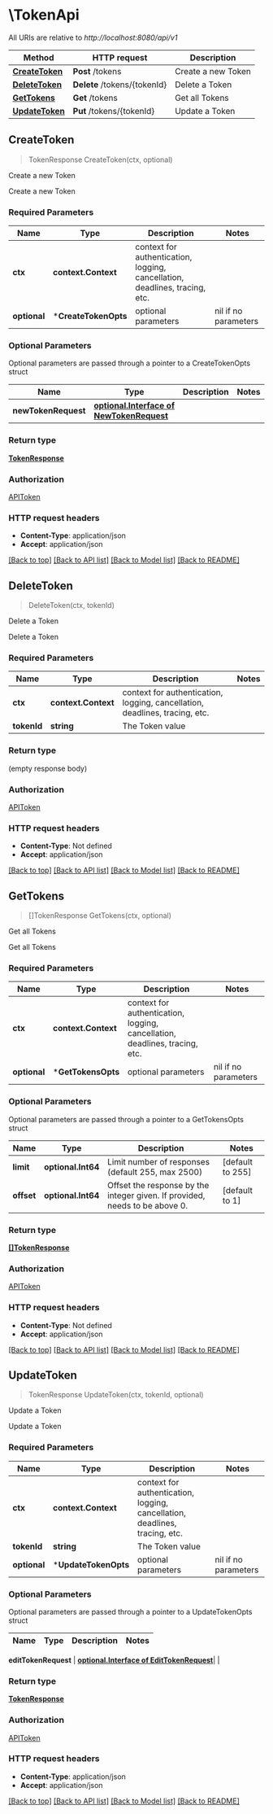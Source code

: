 # \TokenApi

All URIs are relative to *http://localhost:8080/api/v1*

Method | HTTP request | Description
------------- | ------------- | -------------
[**CreateToken**](TokenApi.md#CreateToken) | **Post** /tokens | Create a new Token
[**DeleteToken**](TokenApi.md#DeleteToken) | **Delete** /tokens/{tokenId} | Delete a Token
[**GetTokens**](TokenApi.md#GetTokens) | **Get** /tokens | Get all Tokens
[**UpdateToken**](TokenApi.md#UpdateToken) | **Put** /tokens/{tokenId} | Update a Token



## CreateToken

> TokenResponse CreateToken(ctx, optional)

Create a new Token

Create a new Token

### Required Parameters


Name | Type | Description  | Notes
------------- | ------------- | ------------- | -------------
**ctx** | **context.Context** | context for authentication, logging, cancellation, deadlines, tracing, etc.
 **optional** | ***CreateTokenOpts** | optional parameters | nil if no parameters

### Optional Parameters

Optional parameters are passed through a pointer to a CreateTokenOpts struct


Name | Type | Description  | Notes
------------- | ------------- | ------------- | -------------
 **newTokenRequest** | [**optional.Interface of NewTokenRequest**](NewTokenRequest.md)|  | 

### Return type

[**TokenResponse**](TokenResponse.md)

### Authorization

[APIToken](../README.md#APIToken)

### HTTP request headers

- **Content-Type**: application/json
- **Accept**: application/json

[[Back to top]](#) [[Back to API list]](../README.md#documentation-for-api-endpoints)
[[Back to Model list]](../README.md#documentation-for-models)
[[Back to README]](../README.md)


## DeleteToken

> DeleteToken(ctx, tokenId)

Delete a Token

Delete a Token

### Required Parameters


Name | Type | Description  | Notes
------------- | ------------- | ------------- | -------------
**ctx** | **context.Context** | context for authentication, logging, cancellation, deadlines, tracing, etc.
**tokenId** | **string**| The Token value | 

### Return type

 (empty response body)

### Authorization

[APIToken](../README.md#APIToken)

### HTTP request headers

- **Content-Type**: Not defined
- **Accept**: application/json

[[Back to top]](#) [[Back to API list]](../README.md#documentation-for-api-endpoints)
[[Back to Model list]](../README.md#documentation-for-models)
[[Back to README]](../README.md)


## GetTokens

> []TokenResponse GetTokens(ctx, optional)

Get all Tokens

Get all Tokens

### Required Parameters


Name | Type | Description  | Notes
------------- | ------------- | ------------- | -------------
**ctx** | **context.Context** | context for authentication, logging, cancellation, deadlines, tracing, etc.
 **optional** | ***GetTokensOpts** | optional parameters | nil if no parameters

### Optional Parameters

Optional parameters are passed through a pointer to a GetTokensOpts struct


Name | Type | Description  | Notes
------------- | ------------- | ------------- | -------------
 **limit** | **optional.Int64**| Limit number of responses (default 255, max 2500) | [default to 255]
 **offset** | **optional.Int64**| Offset the response by the integer given. If provided, needs to be above 0. | [default to 1]

### Return type

[**[]TokenResponse**](TokenResponse.md)

### Authorization

[APIToken](../README.md#APIToken)

### HTTP request headers

- **Content-Type**: Not defined
- **Accept**: application/json

[[Back to top]](#) [[Back to API list]](../README.md#documentation-for-api-endpoints)
[[Back to Model list]](../README.md#documentation-for-models)
[[Back to README]](../README.md)


## UpdateToken

> TokenResponse UpdateToken(ctx, tokenId, optional)

Update a Token

Update a Token

### Required Parameters


Name | Type | Description  | Notes
------------- | ------------- | ------------- | -------------
**ctx** | **context.Context** | context for authentication, logging, cancellation, deadlines, tracing, etc.
**tokenId** | **string**| The Token value | 
 **optional** | ***UpdateTokenOpts** | optional parameters | nil if no parameters

### Optional Parameters

Optional parameters are passed through a pointer to a UpdateTokenOpts struct


Name | Type | Description  | Notes
------------- | ------------- | ------------- | -------------

 **editTokenRequest** | [**optional.Interface of EditTokenRequest**](EditTokenRequest.md)|  | 

### Return type

[**TokenResponse**](TokenResponse.md)

### Authorization

[APIToken](../README.md#APIToken)

### HTTP request headers

- **Content-Type**: application/json
- **Accept**: application/json

[[Back to top]](#) [[Back to API list]](../README.md#documentation-for-api-endpoints)
[[Back to Model list]](../README.md#documentation-for-models)
[[Back to README]](../README.md)

